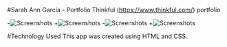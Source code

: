  #Sarah Ann Garcia - Portfolio
 Thinkful (https://www.thinkful.com/) portfolio
 
-![Screenshots](https://github.com/sgarcia30/portfolio/blob/master/screen-shots/portfolio%20-%20ss1.PNG)
+![Screenshots](https://github.com/sgarcia30/portfolio/blob/master/screen-shots/portfolio%20-%20ss2.PNG)
-![Screenshots](https://github.com/sgarcia30/portfolio/blob/master/screen-shots/portfolio%20-%20ss3.PNG)
+![Screenshots](https://github.com/sgarcia30/portfolio/blob/master/screen-shots/portfolio%20-%20ss4.PNG)
 
 
 #Technology Used
This app was created using HTML and CSS.